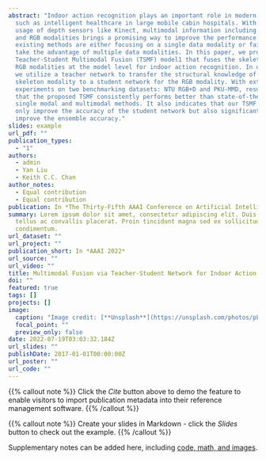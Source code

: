 ```yaml
---
abstract: "Indoor action recognition plays an important role in modern society,
  such as intelligent healthcare in large mobile cabin hospitals. With the wide
  usage of depth sensors like Kinect, multimodal information including skeleton
  and RGB modalities brings a promising way to improve the performance. However,
  existing methods are either focusing on a single data modality or failed to
  take the advantage of multiple data modalities. In this paper, we propose a
  Teacher-Student Multimodal Fusion (TSMF) model1 that fuses the skeleton and
  RGB modalities at the model level for indoor action recognition. In our TSMF,
  we utilize a teacher network to transfer the structural knowledge of the
  skeleton modality to a student network for the RGB modality. With extensive
  experiments on two benchmarking datasets: NTU RGB+D and PKU-MMD, results show
  that the proposed TSMF consistently performs better than state-of-the-art
  single modal and multimodal methods. It also indicates that our TSMF could not
  only improve the accuracy of the student network but also significantly
  improve the ensemble accuracy."
slides: example
url_pdf: ""
publication_types:
  - "1"
authors:
  - admin
  - Yan Liu
  - Keith C.C. Chan
author_notes:
  - Equal contribution
  - Equal contribution
publication: In *The Thirty-Fifth AAAI Conference on Artificial Intelligence*
summary: Lorem ipsum dolor sit amet, consectetur adipiscing elit. Duis posuere
  tellus ac convallis placerat. Proin tincidunt magna sed ex sollicitudin
  condimentum.
url_dataset: ""
url_project: ""
publication_short: In *AAAI 2022*
url_source: ""
url_video: ""
title: Multimodal Fusion via Teacher-Student Network for Indoor Action Recognition
doi: ""
featured: true
tags: []
projects: []
image:
  caption: "Image credit: [**Unsplash**](https://unsplash.com/photos/pLCdAaMFLTE)"
  focal_point: ""
  preview_only: false
date: 2022-07-19T03:03:32.184Z
url_slides: ""
publishDate: 2017-01-01T00:00:00Z
url_poster: ""
url_code: ""
---
```


{{% callout note %}}
Click the _Cite_ button above to demo the feature to enable visitors to import publication metadata into their reference management software.
{{% /callout %}}

{{% callout note %}}
Create your slides in Markdown - click the _Slides_ button to check out the example.
{{% /callout %}}

Supplementary notes can be added here, including [code, math, and images](https://wowchemy.com/docs/writing-markdown-latex/).
